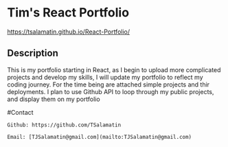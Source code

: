 # Tim's React Portfolio

https://tsalamatin.github.io/React-Portfolio/

## Description
 This is my portfolio starting in React, as I begin to upload more complicated projects and develop my skills, I will update my portfolio to reflect my coding journey. 
 For the time being are attached simple projects and thir deployments. I plan to use Github API to loop through my public projects, and display them on my portfolio


#Contact

    Github: https://github.com/TSalamatin

    Email: [TJSalamatin@gmail.com](mailto:TJSalamatin@gmail.com)
    
